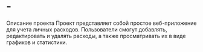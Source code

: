 # -
Описание проекта  Проект представляет собой простое веб-приложение для учета личных расходов. Пользователи смогут добавлять, редактировать и удалять расходы, а также просматривать их в виде графиков и статистики.

